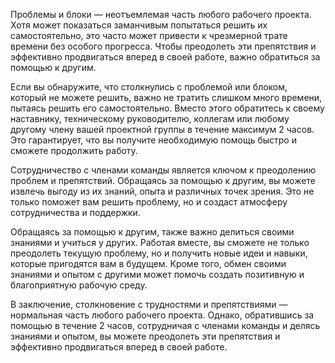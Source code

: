 Проблемы и блоки — неотъемлемая часть любого рабочего проекта. Хотя может показаться заманчивым попытаться решить их самостоятельно, это часто может привести к чрезмерной трате времени без особого прогресса. Чтобы преодолеть эти препятствия и эффективно продвигаться вперед в своей работе, важно обратиться за помощью к другим.

Если вы обнаружите, что столкнулись с проблемой или блоком, который не можете решить, важно не тратить слишком много времени, пытаясь решить его самостоятельно. Вместо этого обратитесь к своему наставнику, техническому руководителю, коллегам или любому другому члену вашей проектной группы в течение максимум 2 часов. Это гарантирует, что вы получите необходимую помощь быстро и сможете продолжить работу.

Сотрудничество с членами команды является ключом к преодолению проблем и препятствий. Обращаясь за помощью к другим, вы можете извлечь выгоду из их знаний, опыта и различных точек зрения. Это не только поможет вам решить проблему, но и создаст атмосферу сотрудничества и поддержки.

Обращаясь за помощью к другим, также важно делиться своими знаниями и учиться у других. Работая вместе, вы сможете не только преодолеть текущую проблему, но и получить новые идеи и навыки, которые пригодятся вам в будущем. Кроме того, обмен своими знаниями и опытом с другими может помочь создать позитивную и благоприятную рабочую среду.

В заключение, столкновение с трудностями и препятствиями — нормальная часть любого рабочего проекта. Однако, обратившись за помощью в течение 2 часов, сотрудничая с членами команды и делясь знаниями и опытом, вы можете преодолеть эти препятствия и эффективно продвигаться вперед в своей работе. 